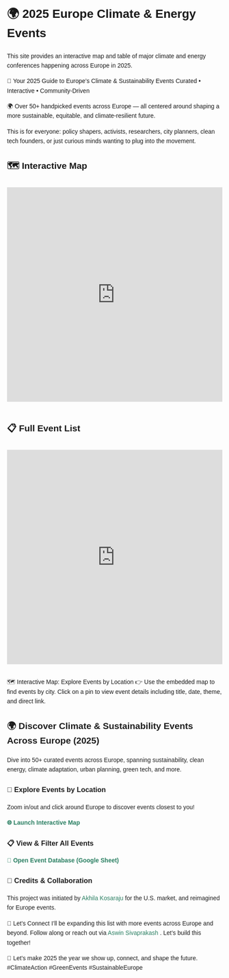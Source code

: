 
<html lang="en">
<head>
  <meta charset="UTF-8" />
  <meta name="viewport" content="width=device-width, initial-scale=1.0" />
  <title>2025 EU Climate & Energy Events</title>
  <style>
    body {
      font-family: Arial, sans-serif;
      line-height: 1.6;
      margin: 2rem;
    }
    iframe {
      width: 100%;
      height: 500px;
      border: none;
      margin: 1rem 0;
    }
  </style>
</head>
<body>
  <h1>🌍 2025 Europe Climate & Energy Events</h1>
  <p>This site provides an interactive map and table of major climate and energy conferences happening across Europe in 2025.</p>
<p>🍃 Your 2025 Guide to Europe’s Climate & Sustainability Events
Curated • Interactive • Community-Driven</p>

<p>🌍 Over 50+ handpicked events across Europe — all centered around shaping a more sustainable, equitable, and climate-resilient future.</p>

<p>This is for everyone: policy shapers, activists, researchers, city planners, clean tech founders, or just curious minds wanting to plug into the movement.</p>


  <h2>🗺️ Interactive Map</h2>

  <iframe src="https://www.arcgis.com/apps/mapviewer/index.html?webmap=013b15c1c5bd482292bd0c7d921867a4" allowfullscreen></iframe>


  <h2>📋 Full Event List</h2>

  <iframe src="https://docs.google.com/spreadsheets/d/17fWc03ryHaLykMorvR3GQPqmebPgxOd_ZNFMmp5R-JY/edit?usp=sharing" allowfullscreen></iframe>

</body>
</html>



🗺️ Interactive Map: Explore Events by Location
👉 Use the embedded map to find events by city. Click on a pin to view event details including title, date, theme, and direct link.

<div style="font-family: Arial, sans-serif; line-height: 1.6; color: #1e1e1e;">

  <h2>🌍 Discover Climate & Sustainability Events Across Europe (2025)</h2>
  <p>
    Dive into 50+ curated events across Europe, spanning sustainability, clean energy, climate adaptation, urban planning, green tech, and more.
  </p>

  <h3>📍 Explore Events by Location</h3>
  <p>
    Zoom in/out and click around Europe to discover events closest to you!
  </p>
  <p>
    <a href="https://www.arcgis.com/apps/mapviewer/index.html?webmap=013b15c1c5bd482292bd0c7d921867a4" target="_blank" style="color: #2a7f62; text-decoration: none; font-weight: bold;">
      🌐 Launch Interactive Map
    </a>
  </p>

  <h3>📋 View & Filter All Events</h3>

  <p>
    <a href="https://docs.google.com/spreadsheets/d/17fWc03ryHaLykMorvR3GQPqmebPgxOd_ZNFMmp5R-JY/edit?usp=sharing" target="_blank" style="color: #2a7f62; text-decoration: none; font-weight: bold;">
      🧾 Open Event Database (Google Sheet)
    </a>
    
  </p>

  <h3>🤝 Credits & Collaboration</h3>
  <p>
    This project was initiated by 
    <a href="https://www.linkedin.com/in/akhilakosaraju" target="_blank" style="color: #2a7f62; text-decoration: none;">Akhila Kosaraju</a> for the U.S. market, and reimagined for Europe events. 
 <p>
🤝 Let’s Connect
  I’ll be expanding this list with more events across Europe and beyond.
  Follow along or reach out via  
  <a href="https://www.linkedin.com/in/aswin-sivaprakash" target="_blank" style="color: #2a7f62; text-decoration: none;">
    Aswin Sivaprakash
  </a>. Let’s build this together!
</p>

💚 Let’s make 2025 the year we show up, connect, and shape the future.
#ClimateAction #GreenEvents #SustainableEurope 
